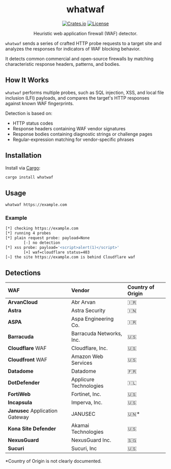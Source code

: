 <div align="center">

# whatwaf

<a href="https://crates.io/crates/whatwaf"><img src="https://img.shields.io/crates/v/whatwaf.svg" alt="Crates.io"></a>
<a href="https://opensource.org/licenses/MIT"><img src="https://img.shields.io/badge/license-MIT-blue.svg" alt="License"></a>

Heuristic web application firewall (WAF) detector.

</div>

`whatwaf` sends a series of crafted HTTP probe requests to a target site and analyzes the responses for indicators of WAF blocking behavior.  

It detects common commercial and open-source firewalls by matching characteristic response headers, patterns, and bodies.

## How It Works

`whatwaf` performs multiple probes, such as SQL injection, XSS, and local file inclusion (LFI) payloads, and compares the target's HTTP responses against known WAF fingerprints.

Detection is based on:

- HTTP status codes
- Response headers containing WAF vendor signatures
- Response bodies containing diagnostic strings or challenge pages
- Regular-expression matching for vendor-specific phrases

## Installation

Install via [Cargo](https://doc.rust-lang.org/stable/cargo/):

```bash
cargo install whatwaf
```

## Usage

```bash
whatwaf https://example.com
```

### Example

```bash
[*] checking https://example.com
[*] running 4 probes
[*] plain request probe: payload=None
        [-] no detection
[*] xss probe: payload='<script>alert(1)</script>'
        [+] waf=cloudflare status=403
[~] the site https://example.com is behind Cloudflare waf
```

## Detections

| WAF | Vendor | Country of Origin |
| :--- | :------ | :----------------- |
| **ArvanCloud** | Abr Arvan | 🇮🇷 |
| **Astra** | Astra Security | 🇮🇳 |
| **ASPA** | Aspa Engineering Co. | 🇮🇷 |
| **Barracuda** | Barracuda Networks, Inc. | 🇺🇸 |
| **Cloudflare** WAF | Cloudflare, Inc. | 🇺🇸 |
| **Cloudfront** WAF | Amazon Web Services | 🇺🇸 |
| **Datadome** | Datadome | 🇫🇷 |
| **DotDefender** | Applicure Technologies | 🇮🇱 |
| **FortiWeb** | Fortinet, Inc. | 🇺🇸 |
| **Incapsula** | Imperva, Inc. | 🇺🇸 |
| **Janusec** Application Gateway | JANUSEC | 🇺🇳* |
| **Kona Site Defender** | Akamai Technologies | 🇺🇸 |
| **NexusGuard** | NexusGuard Inc. | 🇸🇬 |
| **Sucuri** | Sucuri, Inc | 🇺🇸 |

*Country of Origin is not clearly documented.